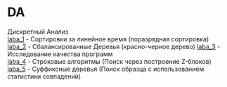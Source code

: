 # DA
Дискретный Анализ  
[laba_1](https://github.com/LobanovOleg/DA/tree/main/laba1) - Сортировки за линейное время (поразрядная сортировка)  
[laba_2](https://github.com/LobanovOleg/DA/tree/main/laba2) - Сбалансированные Деревья (красно-черное дерево) 
[laba_3](https://github.com/LobanovOleg/DA/tree/main/laba3) - Исследование качества программ  
[laba_4](https://github.com/LobanovOleg/DA/tree/main/laba4) - Строковые алгоритмы (Поиск через построение Z-блоков)  
[laba_5](https://github.com/LobanovOleg/DA/tree/main/laba5) - Суффиксные деревья (Поиск образца с использованием статистики совпадений)  
<!-- [laba_7](https://github.com/LobanovOleg/DA/tree/main/laba7) -   
[laba_8](https://github.com/LobanovOleg/DA/tree/main/laba8) -   
[laba_9](https://github.com/LobanovOleg/DA/tree/main/laba9) -   
[kp](https://github.com/LobanovOleg/DA/tree/main/kp) -    -->
